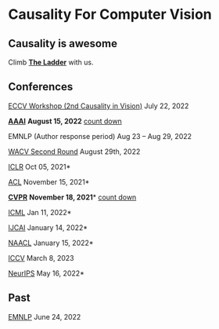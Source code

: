 # Causality For Computer Vision 

## Causality is awesome

Climb [**The Ladder**](https://causalityforcomputervision.github.io/) with us.

## Conferences

[ECCV Workshop (2nd Causality in Vision)](https://www.causalityinvision.com/submission.html) July 22, 2022

[**AAAI**](https://aaai.org/Conferences/AAAI-23/aaai23call/) **August 15, 2022** [count down](https://causalityforcomputervision.github.io/countdown)

EMNLP (Author response period) Aug 23 – Aug 29, 2022

[WACV Second Round](https://wacv2023.thecvf.com/node/129) August 29th, 2022

[ICLR](https://www.iclr.cc/Conferences/2023/CallForPapers) Oct 05, 2021*

[ACL](https://www.2022.aclweb.org/callpapers) November 15, 2021*

[**CVPR**](https://cvpr.info/Conferences/2023/Timeline) **November 18, 2021*** [count down](https://causalityforcomputervision.github.io/cvpr)

[ICML](https://icml.cc/Conferences/2022/CallForPapers) Jan 11, 2022*

[IJCAI](https://ijcai-22.org/calls-papers/) January 14, 2022*

[NAACL](https://2022.naacl.org/calls/papers/) January 15, 2022*

[ICCV](https://iccv2023.thecvf.com/submission.timeline-36800-2-12-8.php) March 8, 2023

[NeurIPS](https://neurips.cc/Conferences/2022/CallForPapers) May 16, 2022*

## Past

[EMNLP](https://2022.emnlp.org/calls/main_conference_papers/) June 24, 2022
